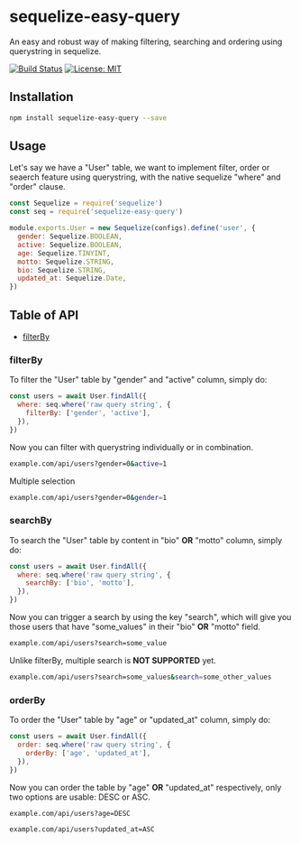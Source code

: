 # sequelize-easy-query
An easy and robust way of making filtering, searching and ordering using querystring in sequelize.

[![Build Status](https://travis-ci.org/77Vincent/sequelize-easy-query.svg?branch=master)](https://travis-ci.org/77Vincent/sequelize-easy-query)
[![License: MIT](https://img.shields.io/badge/License-MIT-yellow.svg)](https://opensource.org/licenses/MIT)

## Installation
```bash
npm install sequelize-easy-query --save
```

## Usage
Let's say we have a "User" table, we want to implement filter, order or seaerch feature using querystring, with the native sequelize "where" and "order" clause.
```js
const Sequelize = require('sequelize')
const seq = require('sequelize-easy-query')

module.exports.User = new Sequelize(configs).define('user', {
  gender: Sequelize.BOOLEAN,
  active: Sequelize.BOOLEAN,
  age: Sequelize.TINYINT,
  motto: Sequelize.STRING,
  bio: Sequelize.STRING,
  updated_at: Sequelize.Date,
})
```

## Table of API
* [filterBy](#filterBy)

### <a name="filterBy"></a>filterBy
To filter the "User" table by "gender" and "active" column, simply do:
```js
const users = await User.findAll({
  where: seq.where('raw query string', {
    filterBy: ['gender', 'active'],
  }),
})
```
Now you can filter with querystring individually or in combination.
```bash
example.com/api/users?gender=0&active=1
```
Multiple selection
```bash
example.com/api/users?gender=0&gender=1
```

### searchBy
To search the "User" table by content in "bio" **OR** "motto" column, simply do:
```js
const users = await User.findAll({
  where: seq.where('raw query string', {
    searchBy: ['bio', 'motto'],
  }),
})
```
Now you can trigger a search by using the key "search", which will give you those users that have "some_values" in their "bio" **OR** "motto" field.
```bash
example.com/api/users?search=some_value
```
Unlike filterBy, multiple search is **NOT SUPPORTED** yet.
```bash
example.com/api/users?search=some_values&search=some_other_values
```

### orderBy
To order the "User" table by "age" or "updated_at" column, simply do:
```js
const users = await User.findAll({
  order: seq.where('raw query string', {
    orderBy: ['age', 'updated_at'],
  }),
})
```
Now you can order the table by "age" **OR** "updated_at" respectively, only two options are usable: DESC or ASC.
```bash
example.com/api/users?age=DESC
```
```bash
example.com/api/users?updated_at=ASC
```
